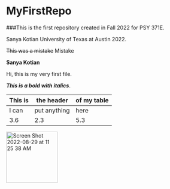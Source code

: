 # MyFirstRepo

###This is the first repository created in Fall 2022 for PSY 371E. 

Sanya Kotian University of Texas at Austin 2022. 

 ~~This was a mistake~~ Mistake 
 
 **Sanya Kotian**

Hi, this is my very first file. 

***This is a bold with italics***. 

|This is | the header | of my table |
|---|---|---|
|I can| put anything | here |
|3.6| 2.3 | 5.3 |




<img width="137" alt="Screen Shot 2022-08-29 at 11 25 38 AM" src="https://user-images.githubusercontent.com/2119795/187476018-6332ee74-9bdf-48f5-ac76-d010c300db1d.png">
